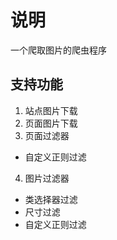 #  说明
一个爬取图片的爬虫程序

## 支持功能
1. 站点图片下载
2. 页面图片下载
3. 页面过滤器
  - 自定义正则过滤
4. 图片过滤器
  - 类选择器过滤
  - 尺寸过滤
  - 自定义正则过滤